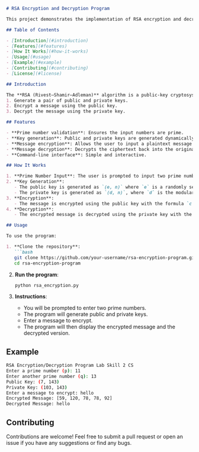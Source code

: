 ```md
# RSA Encryption and Decryption Program

This project demonstrates the implementation of RSA encryption and decryption in Python. The program allows users to generate RSA public and private keys, encrypt a message using the public key, and decrypt it using the private key.

## Table of Contents

- [Introduction](#introduction)
- [Features](#features)
- [How It Works](#how-it-works)
- [Usage](#usage)
- [Example](#example)
- [Contributing](#contributing)
- [License](#license)

## Introduction

The **RSA (Rivest–Shamir–Adleman)** algorithm is a public-key cryptosystem that is widely used for secure data transmission. This program provides a basic implementation of the RSA algorithm where users can:
1. Generate a pair of public and private keys.
2. Encrypt a message using the public key.
3. Decrypt the message using the private key.

## Features

- **Prime number validation**: Ensures the input numbers are prime.
- **Key generation**: Public and private keys are generated dynamically.
- **Message encryption**: Allows the user to input a plaintext message and encrypt it using the public key.
- **Message decryption**: Decrypts the ciphertext back into the original message using the private key.
- **Command-line interface**: Simple and interactive.

## How It Works

1. **Prime Number Input**: The user is prompted to input two prime numbers `p` and `q`.
2. **Key Generation**:
   - The public key is generated as `(e, n)` where `e` is a randomly selected number coprime to Euler’s totient function `phi(n)`, and `n = p * q`.
   - The private key is generated as `(d, n)`, where `d` is the modular inverse of `e` modulo `phi(n)`.
3. **Encryption**:
   - The message is encrypted using the public key with the formula `c = (m^e) % n`, where `m` is the ASCII value of each character in the message.
4. **Decryption**:
   - The encrypted message is decrypted using the private key with the formula `m = (c^d) % n`.

## Usage

To use the program:

1. **Clone the repository**:
   ```bash
   git clone https://github.com/your-username/rsa-encryption-program.git
   cd rsa-encryption-program
   ```

2. **Run the program**:
   ```bash
   python rsa_encryption.py
   ```

3. **Instructions**:
   - You will be prompted to enter two prime numbers.
   - The program will generate public and private keys.
   - Enter a message to encrypt.
   - The program will then display the encrypted message and the decrypted version.

## Example

```bash
RSA Encryption/Decryption Program Lab Skill 2 CS
Enter a prime number (p): 11
Enter another prime number (q): 13
Public Key: (7, 143)
Private Key: (103, 143)
Enter a message to encrypt: hello
Encrypted Message: [59, 120, 78, 78, 92]
Decrypted Message: hello
```

## Contributing

Contributions are welcome! Feel free to submit a pull request or open an issue if you have any suggestions or find any bugs.